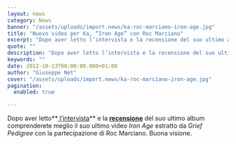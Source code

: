 ```yaml
---
layout: news
category: News
banner: "/assets/uploads/import.news/ka-roc-marciano-iron-age.jpg"
title: "Nuovo video per Ka, “Iron Age” con Roc Marciano"
excerpt: "Dopo aver letto l’intervista e la recensione del suo ultimo album comprenderete meglio il suo ultimo video Iron Age estratto da Grief Pedigree con la partecipazione di Roc Marciano. Buona visione"
quote: ""
description: "Dopo aver letto l’intervista e la recensione del suo ultimo album comprenderete meglio il suo ultimo video Iron Age estratto da Grief Pedigree con la partecipazione di Roc Marciano. Buona visione"
keywords: ""
date: 2012-10-13T00:00:00.000+01:00
author: "Giuseppe Net"
cover: "/assets/uploads/import.news/ka-roc-marciano-iron-age.jpg"
pagination:
  enabled: true

---
```


Dopo aver letto**[ l’intervista](https://hotmc.com/ka-lintervista/)** e la [**recensione**](https://hotmc.com/ka-grief-pedigree-recensione/) del suo ultimo album comprenderete meglio il suo ultimo video _Iron Age_ estratto da _Grief Pedigree_ con la partecipazione di Roc Marciano. Buona visione.